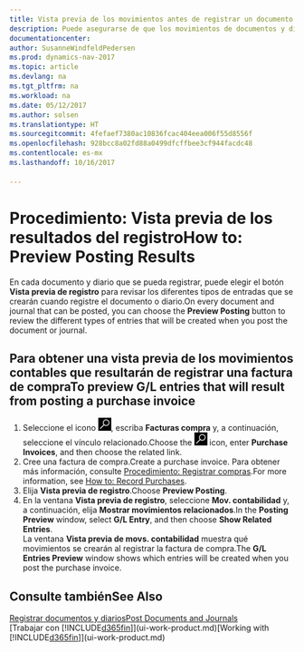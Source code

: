 ```yaml
---
title: Vista previa de los movimientos antes de registrar un documento o un diario
description: Puede asegurarse de que los movimientos de documentos y diarios son precisos antes de registrarlos en la contabilidad.
documentationcenter: 
author: SusanneWindfeldPedersen
ms.prod: dynamics-nav-2017
ms.topic: article
ms.devlang: na
ms.tgt_pltfrm: na
ms.workload: na
ms.date: 05/12/2017
ms.author: solsen
ms.translationtype: HT
ms.sourcegitcommit: 4fefaef7380ac10836fcac404eea006f55d8556f
ms.openlocfilehash: 928bcc8a02fd88a0499dfcffbee3cf944facdc48
ms.contentlocale: es-mx
ms.lasthandoff: 10/16/2017

---
```

# <a name="how-to-preview-posting-results"></a><span data-ttu-id="8746d-103">Procedimiento: Vista previa de los resultados del registro</span><span class="sxs-lookup"><span data-stu-id="8746d-103">How to: Preview Posting Results</span></span>
<span data-ttu-id="8746d-104">En cada documento y diario que se pueda registrar, puede elegir el botón **Vista previa de registro** para revisar los diferentes tipos de entradas que se crearán cuando registre el documento o diario.</span><span class="sxs-lookup"><span data-stu-id="8746d-104">On every document and journal that can be posted, you can choose the **Preview Posting** button to review the different types of entries that will be created when you post the document or journal.</span></span>

## <a name="to-preview-gl-entries-that-will-result-from-posting-a-purchase-invoice"></a><span data-ttu-id="8746d-105">Para obtener una vista previa de los movimientos contables que resultarán de registrar una factura de compra</span><span class="sxs-lookup"><span data-stu-id="8746d-105">To preview G/L entries that will result from posting a purchase invoice</span></span>
1. <span data-ttu-id="8746d-106">Seleccione el icono ![Buscar página o informe](media/ui-search/search_small.png "icono Buscar página o informe"), escriba **Facturas compra** y, a continuación, seleccione el vínculo relacionado.</span><span class="sxs-lookup"><span data-stu-id="8746d-106">Choose the ![Search for Page or Report](media/ui-search/search_small.png "Search for Page or Report icon") icon, enter **Purchase Invoices**, and then choose the related link.</span></span>
2. <span data-ttu-id="8746d-107">Cree una factura de compra.</span><span class="sxs-lookup"><span data-stu-id="8746d-107">Create a purchase invoice.</span></span> <span data-ttu-id="8746d-108">Para obtener más información, consulte [Procedimiento: Registrar compras](purchasing-how-record-purchases.md).</span><span class="sxs-lookup"><span data-stu-id="8746d-108">For more information, see [How to: Record Purchases](purchasing-how-record-purchases.md).</span></span>
3. <span data-ttu-id="8746d-109">Elija **Vista previa de registro**.</span><span class="sxs-lookup"><span data-stu-id="8746d-109">Choose **Preview Posting**.</span></span>
4. <span data-ttu-id="8746d-110">En la ventana **Vista previa de registro**, seleccione **Mov. contabilidad** y, a continuación, elija **Mostrar movimientos relacionados**.</span><span class="sxs-lookup"><span data-stu-id="8746d-110">In the **Posting Preview** window, select **G/L Entry**, and then choose **Show Related Entries**.</span></span>  
   <span data-ttu-id="8746d-111">La ventana **Vista previa de movs. contabilidad** muestra qué movimientos se crearán al registrar la factura de compra.</span><span class="sxs-lookup"><span data-stu-id="8746d-111">The **G/L Entries Preview** window shows which entries will be created when you post the purchase invoice.</span></span>

## <a name="see-also"></a><span data-ttu-id="8746d-112">Consulte también</span><span class="sxs-lookup"><span data-stu-id="8746d-112">See Also</span></span>
[<span data-ttu-id="8746d-113">Registrar documentos y diarios</span><span class="sxs-lookup"><span data-stu-id="8746d-113">Post Documents and Journals</span></span>](ui-post-documents-journals.md)  
<span data-ttu-id="8746d-114">[Trabajar con [!INCLUDE[d365fin](includes/d365fin_md.md)]](ui-work-product.md)</span><span class="sxs-lookup"><span data-stu-id="8746d-114">[Working with [!INCLUDE[d365fin](includes/d365fin_md.md)]](ui-work-product.md)</span></span>


